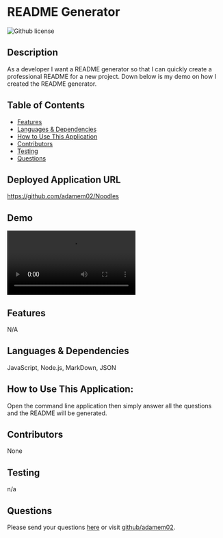 # README Generator
  ![Github license](https://img.shields.io/badge/license--blue.svg)
  ## Description
  As a developer
I want a README generator
so that I can quickly create a professional README for a new project. Down below is my demo on how I created the README generator.
## Table of Contents
  * [Features](#features)
  * [Languages & Dependencies](#languagesanddependencies)
  * [How to Use This Application](#HowtoUseThisApplication)
  * [Contributors](#contributors)
  * [Testing](#testing)
  * [Questions](#questions)
  ## Deployed Application URL
  https://github.com/adamem02/Noodles
  ## Demo
  <video src="README%20Generator.mp4" controls title="Title"></video>
  ## Features
  N/A
  ## Languages & Dependencies
  JavaScript, Node.js, MarkDown, JSON
  ## How to Use This Application:
  Open the command line application then simply answer all the questions and the README will be generated. 
  ## Contributors
  None
  ## Testing
  n/a
  ## Questions
  Please send your questions [here](mailto:adamem619@gmail.com?subject=[GitHub]%20Dev%20Connect) or visit [github/adamem02](https://github.com/adamem02).
